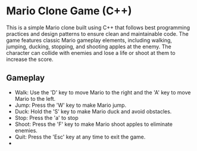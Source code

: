 # Mario Clone Game (C++)

This is a simple Mario clone built using C++ that follows best programming practices and design patterns to ensure clean and maintainable code. The game features classic Mario gameplay elements, including walking, jumping, ducking, stopping, and shooting apples at the enemy. The character can collide with enemies and lose a life or shoot at them to increase the score.

## Gameplay

- Walk: Use the 'D' key to move Mario to the right and the 'A' key to move Mario to the left.
- Jump: Press the 'W' key to make Mario jump.
- Duck: Hold the 'S' key to make Mario duck and avoid obstacles.
- Stop: Press the 'a' to stop
- Shoot: Press the 'F' key to make Mario shoot apples to eliminate enemies.
- Quit: Press the 'Esc' key at any time to exit the game.
- 



